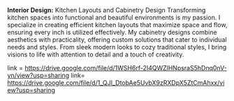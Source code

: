 
**Interior Design:**
Kitchen Layouts and Cabinetry Design
Transforming kitchen spaces into functional and beautiful environments is my passion. I specialize in creating efficient kitchen layouts that maximize space and flow, ensuring every inch is utilized effectively. My cabinetry designs combine aesthetics with practicality, offering custom solutions that cater to individual needs and styles. From sleek modern looks to cozy traditional styles, I bring visions to life with attention to detail and a touch of creativity.

link = https://drive.google.com/file/d/1WSH6rf-2I4QWZlHNpsraS5hDnq0nV-yn/view?usp=sharing
link= https://drive.google.com/file/d/1_QJI_DtobAe5UvbX9zRXDpX5ZtCmAhxx/view?usp=sharing
